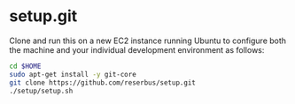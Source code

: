 setup.git
=========
Clone and run this on a new EC2 instance running Ubuntu to configure
both the machine and your individual development environment as follows:

```sh
cd $HOME
sudo apt-get install -y git-core
git clone https://github.com/reserbus/setup.git
./setup/setup.sh
```
